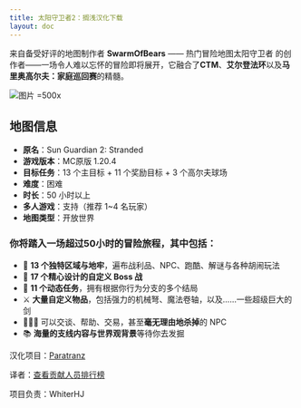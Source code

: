 ```yaml
---
title: 太阳守卫者2：搁浅汉化下载
layout: doc
---
```


来自备受好评的地图制作者 **SwarmOfBears** —— 热门冒险地图太阳守卫者
的创作者——一场令人难以忘怀的冒险即将展开，它融合了**CTM**、**艾尔登法环**以及**马里奥高尔夫：家庭巡回赛**的精髓。

![图片 =500x](/imgs/maps/sun-guardian2.webp)

## 地图信息

- **原名**：Sun Guardian 2: Stranded
- **游戏版本**：MC原版 1.20.4
- **目标任务**：13 个主目标 + 11 个奖励目标 + 3 个高尔夫球场
- **难度**：困难
- **时长**：50 小时以上
- **多人游戏**：支持（推荐 1~4 名玩家）
- **地图类型**：开放世界

<DownloadLinks :methods="[
  { id: 'lanzou-quark-mapdl', text: '下载地图和汉化', icon: '/imgs/logo/logo_64.png', lanzouLink: 'https://vmhanhuazu.lanzouo.com/s/ssg2', quarkLink: 'https://pan.quark.cn/s/21835eedae08' },
  { id: 'planetminecraft', text: '地图原帖', icon: '/imgs/svg/planetminecraft.svg', link: 'https://www.planetminecraft.com/project/sun-guardian-2-stranded/' },
  { id: 'lazy', text: '懒汉下载', icon: '/imgs/lazydl.png', link: 'https://vmhanhuazu.lanzouo.com/s/ssg2' }
]" />

### 你将踏入一场超过50小时的冒险旅程，其中包括：

- 🏰 **13 个独特区域与地牢**，遍布战利品、NPC、跑酷、解谜与各种胡闹玩法
- 🐉 **17 个精心设计的自定义 Boss 战**
- 📜 **11 个动态任务**，拥有根据你行为分支的多个结局
- ⚔️ **大量自定义物品**，包括强力的机械弩、魔法卷轴，以及……一些超级巨大的剑
- 🧑‍🤝‍🧑 可以交谈、帮助、交易，甚至**毫无理由地杀掉**的 NPC
- 📚 **海量的支线内容与世界观背景**等待你去发掘

汉化项目：[Paratranz](https://paratranz.cn/projects/15705)

译者：[查看贡献人员排行榜](https://paratranz.cn/projects/15705/leaderboard)

项目负责：WhiterHJ

<DocSupport />

